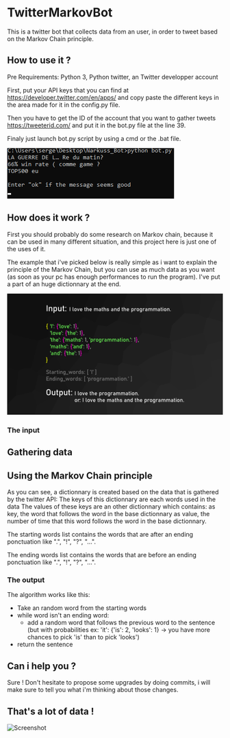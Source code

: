 # TwitterMarkovBot
This is a twitter bot that collects data from an user, in order to tweet based on the Markov Chain principle.

## How to use it ?

Pre Requirements: Python 3, Python twitter, an Twitter developper account

First, put your API keys that you can find at https://developer.twitter.com/en/apps/ and copy paste the different keys in the area made for it in the config.py file.

Then you have to get the ID of the account that you want to gather tweets https://tweeterid.com/
and put it in the bot.py file at the line 39.

Finaly just launch bot.py script by using a cmd or the .bat file.

![Screenshot](img/CommandExample.png)

## How does it work ?

First you should probably do some research on Markov chain, because it can be used in many different situation, and this project here is just one of the uses of it.

The example that i've picked below is really simple as i want to explain the principle of the Markov Chain, but you can use as much data as you want (as soon as your pc has enough performances to run the program). I've put a part of an huge dictionnary at the end.

![Screenshot](img/SimpleExplanation.png)

### The input

## Gathering data



## Using the Markov Chain principle

As you can see, a dictionnary is created based on the data that is gathered by the twitter API:
    The keys of this dictionnary are each words used in the data
    The values of these keys are an other dictionnary which contains:
        as key, the word that follows the word in the base dictionnary
        as value, the number of time that this word follows the word in the base dictionnary.

The starting words list contains the words that are after an ending ponctuation like ".", "!", "?", "...".

The ending words list contains the words that are before an ending ponctuation like ".", "!", "?", "...".

### The output

The algorithm works like this:
-   Take an random word from the starting words
-   while word isn't an ending word:
    -   add a random word that follows the previous word to the sentence (but with probabilities ex: 'it': {'is': 2, 'looks': 1} → you have more chances to pick 'is' than to pick 'looks')
-   return the sentence

## Can i help you ?

Sure ! Don't hesitate to propose some upgrades by doing commits, i will make sure to tell you what i'm thinking about those changes.

## That's a lot of data !

![Screenshot](ALotOfData.png)